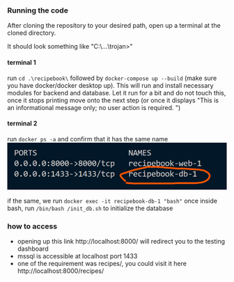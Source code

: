 ### Running the code
After cloning the repository to your desired path, open up a terminal at the cloned directory.

It should look something like "C:\\...\trojan>"

#### terminal 1
run `cd .\recipebook\`
followed by `docker-compose up --build` (make sure you have docker/docker desktop up). This will run and install necessary modules for backend and database. Let it run for a bit and do not touch this, once it stops printing move onto the next step (or once it displays "This is an informational message only; no user action is required.  ")

#### terminal 2
run `docker ps -a` and confirm that it has the same name
![alt text](586cc0b9aa56ac747d95141234545c7.png)

if the same, we run `docker exec -it recipebook-db-1 "bash"`
once inside bash, run `/bin/bash /init_db.sh` to initialize the database

### how to access 
- opening up this link http://localhost:8000/ will redirect you to the testing dashboard
- mssql is accessible at localhost port 1433
- one of the requirement was recipes/, you could visit it here http://localhost:8000/recipes/ 


